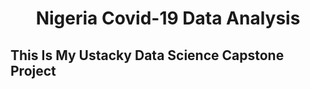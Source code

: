<h1 align="center">
  Nigeria Covid-19 Data Analysis
</h1>

## This Is My Ustacky Data Science Capstone Project